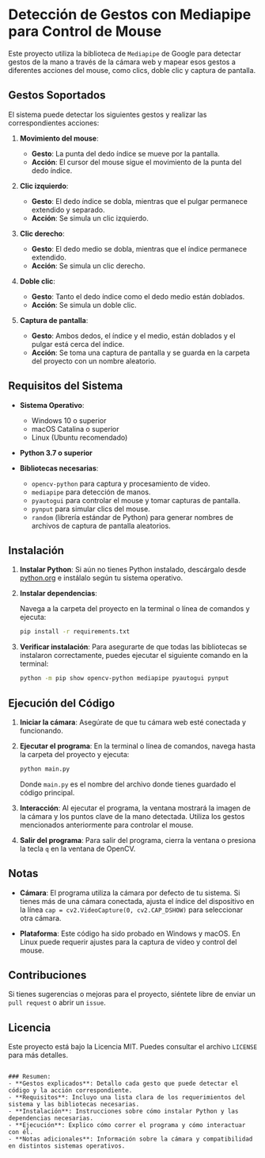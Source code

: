 # Detección de Gestos con Mediapipe para Control de Mouse

Este proyecto utiliza la biblioteca de `Mediapipe` de Google para detectar gestos de la mano a través de la cámara web y mapear esos gestos a diferentes acciones del mouse, como clics, doble clic y captura de pantalla.

## Gestos Soportados

El sistema puede detectar los siguientes gestos y realizar las correspondientes acciones:

1. **Movimiento del mouse**:  
   - **Gesto**: La punta del dedo índice se mueve por la pantalla.  
   - **Acción**: El cursor del mouse sigue el movimiento de la punta del dedo índice.

2. **Clic izquierdo**:  
   - **Gesto**: El dedo índice se dobla, mientras que el pulgar permanece extendido y separado.  
   - **Acción**: Se simula un clic izquierdo.

3. **Clic derecho**:  
   - **Gesto**: El dedo medio se dobla, mientras que el índice permanece extendido.  
   - **Acción**: Se simula un clic derecho.

4. **Doble clic**:  
   - **Gesto**: Tanto el dedo índice como el dedo medio están doblados.  
   - **Acción**: Se simula un doble clic.

5. **Captura de pantalla**:  
   - **Gesto**: Ambos dedos, el índice y el medio, están doblados y el pulgar está cerca del índice.  
   - **Acción**: Se toma una captura de pantalla y se guarda en la carpeta del proyecto con un nombre aleatorio.

## Requisitos del Sistema

- **Sistema Operativo**: 
  - Windows 10 o superior
  - macOS Catalina o superior
  - Linux (Ubuntu recomendado)
  
- **Python 3.7 o superior**

- **Bibliotecas necesarias**:
  - `opencv-python` para captura y procesamiento de video.
  - `mediapipe` para detección de manos.
  - `pyautogui` para controlar el mouse y tomar capturas de pantalla.
  - `pynput` para simular clics del mouse.
  - `random` (librería estándar de Python) para generar nombres de archivos de captura de pantalla aleatorios.

## Instalación

1. **Instalar Python**: Si aún no tienes Python instalado, descárgalo desde [python.org](https://www.python.org/downloads/) e instálalo según tu sistema operativo.

2. **Instalar dependencias**:
   
   Navega a la carpeta del proyecto en la terminal o línea de comandos y ejecuta:

   ```bash
   pip install -r requirements.txt
   ```
   
3. **Verificar instalación**: Para asegurarte de que todas las bibliotecas se instalaron correctamente, puedes ejecutar el siguiente comando en la terminal:

   ```bash
   python -m pip show opencv-python mediapipe pyautogui pynput
   ```

## Ejecución del Código

1. **Iniciar la cámara**: Asegúrate de que tu cámara web esté conectada y funcionando.

2. **Ejecutar el programa**: En la terminal o línea de comandos, navega hasta la carpeta del proyecto y ejecuta:

   ```bash
   python main.py
   ```

   Donde `main.py` es el nombre del archivo donde tienes guardado el código principal.

3. **Interacción**: Al ejecutar el programa, la ventana mostrará la imagen de la cámara y los puntos clave de la mano detectada. Utiliza los gestos mencionados anteriormente para controlar el mouse. 

4. **Salir del programa**: Para salir del programa, cierra la ventana o presiona la tecla `q` en la ventana de OpenCV.

## Notas

- **Cámara**: El programa utiliza la cámara por defecto de tu sistema. Si tienes más de una cámara conectada, ajusta el índice del dispositivo en la línea `cap = cv2.VideoCapture(0, cv2.CAP_DSHOW)` para seleccionar otra cámara.
  
- **Plataforma**: Este código ha sido probado en Windows y macOS. En Linux puede requerir ajustes para la captura de video y control del mouse.

## Contribuciones

Si tienes sugerencias o mejoras para el proyecto, siéntete libre de enviar un `pull request` o abrir un `issue`.

## Licencia

Este proyecto está bajo la Licencia MIT. Puedes consultar el archivo `LICENSE` para más detalles.
```

### Resumen:
- **Gestos explicados**: Detallo cada gesto que puede detectar el código y la acción correspondiente.
- **Requisitos**: Incluyo una lista clara de los requerimientos del sistema y las bibliotecas necesarias.
- **Instalación**: Instrucciones sobre cómo instalar Python y las dependencias necesarias.
- **Ejecución**: Explico cómo correr el programa y cómo interactuar con él.
- **Notas adicionales**: Información sobre la cámara y compatibilidad en distintos sistemas operativos.